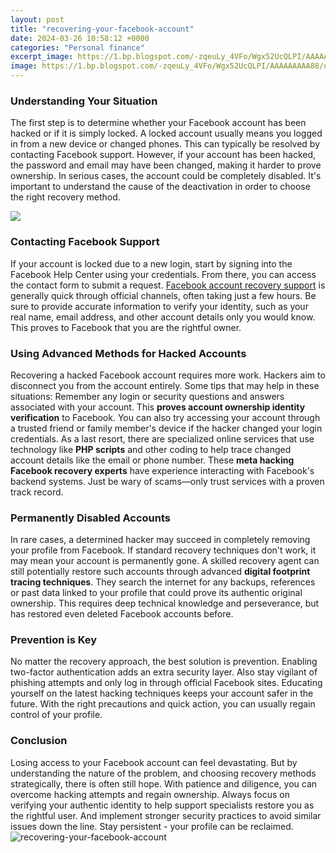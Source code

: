 ```yaml
---
layout: post
title: "recovering-your-facebook-account"
date: 2024-03-26 10:58:12 +0000
categories: "Personal finance"
excerpt_image: https://1.bp.blogspot.com/-zqeuLy_4VFo/Wgx52UcQLPI/AAAAAAAAA88/o6e1gC0oUHMUYUzTv4PoU9333iQATcj_wCLcBGAs/s1600/Facebook%2Baccount%2Brecovery.jpg
image: https://1.bp.blogspot.com/-zqeuLy_4VFo/Wgx52UcQLPI/AAAAAAAAA88/o6e1gC0oUHMUYUzTv4PoU9333iQATcj_wCLcBGAs/s1600/Facebook%2Baccount%2Brecovery.jpg
---
```


### Understanding Your Situation
The first step is to determine whether your Facebook account has been hacked or if it is simply locked. A locked account usually means you logged in from a new device or changed phones. This can typically be resolved by contacting Facebook support. 
However, if your account has been hacked, the password and email may have been changed, making it harder to prove ownership. In serious cases, the account could be completely disabled. It's important to understand the cause of the deactivation in order to choose the right recovery method.

![](https://tecvase.com/wp-content/uploads/2018/05/Facebook-Account-Recovery--1024x693.jpg)
### Contacting Facebook Support
If your account is locked due to a new login, start by signing into the Facebook Help Center using your credentials. From there, you can access the contact form to submit a request. [Facebook account recovery support](https://store.fi.io.vn/womens-crazy-boston-terrier-lady-dog-lover-v-neck-t-shirt/women&) is generally quick through official channels, often taking just a few hours. 
Be sure to provide accurate information to verify your identity, such as your real name, email address, and other account details only you would know. This proves to Facebook that you are the rightful owner.
### Using Advanced Methods for Hacked Accounts  
Recovering a hacked Facebook account requires more work. Hackers aim to disconnect you from the account entirely. Some tips that may help in these situations:
Remember any login or security questions and answers associated with your account. This **proves account ownership identity verification** to Facebook. You can also try accessing your account through a trusted friend or family member's device if the hacker changed your login credentials.
As a last resort, there are specialized online services that use technology like **PHP scripts** and other coding to help trace changed account details like the email or phone number. These **meta hacking Facebook recovery experts** have experience interacting with Facebook's backend systems. Just be wary of scams—only trust services with a proven track record.
### Permanently Disabled Accounts
In rare cases, a determined hacker may succeed in completely removing your profile from Facebook. If standard recovery techniques don't work, it may mean your account is permanently gone. 
A skilled recovery agent can still potentially restore such accounts through advanced **digital footprint tracing techniques**. They search the internet for any backups, references or past data linked to your profile that could prove its authentic original ownership. This requires deep technical knowledge and perseverance, but has restored even deleted Facebook accounts before.
### Prevention is Key
No matter the recovery approach, the best solution is prevention. Enabling two-factor authentication adds an extra security layer. Also stay vigilant of phishing attempts and only log in through official Facebook sites. Educating yourself on the latest hacking techniques keeps your account safer in the future. With the right precautions and quick action, you can usually regain control of your profile.
### Conclusion
Losing access to your Facebook account can feel devastating. But by understanding the nature of the problem, and choosing recovery methods strategically, there is often still hope. With patience and diligence, you can overcome hacking attempts and regain ownership. Always focus on verifying your authentic identity to help support specialists restore you as the rightful user. And implement stronger security practices to avoid similar issues down the line. Stay persistent - your profile can be reclaimed.
![recovering-your-facebook-account](https://1.bp.blogspot.com/-zqeuLy_4VFo/Wgx52UcQLPI/AAAAAAAAA88/o6e1gC0oUHMUYUzTv4PoU9333iQATcj_wCLcBGAs/s1600/Facebook%2Baccount%2Brecovery.jpg)